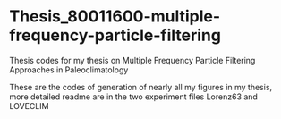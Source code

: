 # Thesis_80011600-multiple-frequency-particle-filtering
Thesis codes for my thesis on Multiple Frequency Particle Filtering Approaches in Paleoclimatology

These are the codes of generation of nearly all my figures in my thesis, more detailed readme are in the two experiment files Lorenz63 and LOVECLIM

